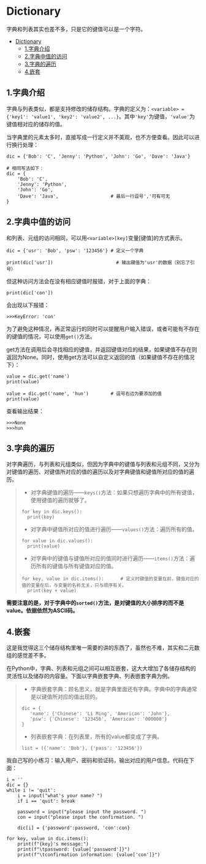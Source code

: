 # Dictionary
  字典和列表其实也差不多，只是它的键值可以是一个字符。

- [Dictionary](#dictionary)
  - [1.字典介绍](#1字典介绍)
  - [2.字典中值的访问](#2字典中值的访问)
  - [3.字典的遍历](#3字典的遍历)
  - [4.嵌套](#4嵌套)


## 1.字典介绍
  字典与列表类似，都是支持修改的储存结构。字典的定义为：```<variable> = {'key1': 'value1', 'key2': 'value2', ...}```。其中```'key'```为键值，```'value'```为键值相对应的储存的值。

  当字典里的元素太多时，直接写成一行定义并不美观，也不方便查看。因此可以进行换行处理：
  ```
  dic = {'Bob': 'C', 'Jenny': 'Python', 'John': 'Go', 'Dave': 'Java'}

  # 相同写法如下：
  dic = {
      'Bob': 'C',
      'Jenny': 'Python',
      'John': 'Go',
      'Dave': 'Java',                   # 最后一行逗号','可有可无
  }
  ```

## 2.字典中值的访问
  和列表、元组的访问相同，可以用```<variable>[key]```变量[键值]的方式表示。
  ```
  dic = {'usr': 'Bob', 'psw': '123456'} # 定义一个字典

  print(dic['usr'])                       # 输出键值为'usr'的数据（别忘了引号）
  ```
  但这种访问方法会在没有相应键值时报错，对于上面的字典：
  ```
  print(dic['con'])
  ```
  会出现以下报错：
  ```
  >>>KeyError: 'con'
  ```
  为了避免这种情况，再正常运行的同时可以提醒用户输入错误，或者可能有不存在的键值的情况，可以使用```get()```方法。

  get方法在调用后会寻找相应的键值，并返回键值对应的结果，如果键值不存在则返回为None。同时，使用get方法可以自定义返回的值（如果键值不存在的情况下）：
  ```
  value = dic.get('name')
  print(value)

  value = dic.get('name', 'hun')        # 逗号右边为要添加的值
  print(value)
  ```
  查看输出结果：
  ```
  >>>None
  >>>hun
  ```

## 3.字典的遍历
  对字典遍历，与列表和元组类似，但因为字典中的键值与列表和元组不同，又分为对键值的遍历、对键值所对应的值的遍历以及对字典键值和键值所对应的值的遍历。

  > + 对字典键值的遍历——```keys()```方法：如果只想遍历字典中的所有键值，使用键值的遍历就够了。
  > ```
  > for key in dic.keys():
  >   print(key)
  > ```
  > 
  > + 对字典中键值所对应的值进行遍历——```values()```方法：遍历所有的值。
  > ```
  > for value in dic.values():
  >   print(value)
  > ```
  >
  > + 对字典中的键值与键值所对应的值同时进行遍历——```items()```方法：遍历所有的键值与所有键值对应的值。
  > ```
  > for key, value in dic.items():      # 定义时键值的变量在前，键值对应的值的变量在后，与变量的名称无关，只与顺序有关。
  >   print(key + value)
  > ```

  **需要注意的是，对于字典中的```sorted()```方法，是对键值的大小排序的而不是value。依据依然为ASCII码。**

## 4.嵌套
  这是我觉得这三个储存结构里唯一需要的讲的东西了，虽然也不难，其实和二元数组的感觉差不多。

  在Python中，字典、列表和元组之间可以相互嵌套，这大大增加了各储存结构的灵活性以及储存的内容量。下面以字典嵌套字典、列表嵌套字典为例。
  
  > + 字典嵌套字典：顾名思义，就是字典里面还有字典。字典中的字典通常是以键值所对应的值出现的。
  > ```
  > dic = {
  >    'name': {'Chinese': 'Li Ming', 'American': 'John'},
  >    'psw': {'Chinese': '123456', 'American': '000000'}
  > }
  > ```
  > 
  > + 列表嵌套字典：在列表里，所有的value都变成了字典。
  > ```
  > list = ({'name': 'Bob'}, {'pass': '123456'})
  > ```

  我自己写的小练习：输入用户、密码和验证码，输出对应的用户信息。代码在下面：
  ```
  i = ''
  dic = {}
  while i != 'quit':
      i = input("what's your name? ")
      if i == 'quit': break

      password = input("please input the password. ")
      con = input("please input the confirmation. ")

      dic[i] = {'password':password, 'con':con}

  for key, value in dic.items():
      print(f"{key}'s message:")
      print(f"\tpassword: {value['password']}")
      print(f"\tconfirmation information: {value['con']}")
  ```